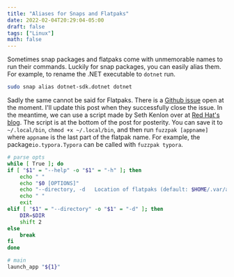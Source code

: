 ```yaml
---
title: "Aliases for Snaps and Flatpaks"
date: 2022-02-04T20:29:04-05:00
draft: false
tags: ["Linux"]
math: false
---
```


Sometimes snap packages and flatpaks come with unmemorable names to run their commands. Luckily for snap packages, you can easily alias them. For example, to rename the .NET executable to `dotnet` run.

```bash
sudo snap alias dotnet-sdk.dotnet dotnet
```

Sadly the same cannot be said for Flatpaks. There is a [Github issue](https://github.com/flatpak/flatpak/issues/1565) open at the moment. I'll update this post when they successfully close the issue. In the meantime, we can use a script made by Seth Kenlon over at [Red Hat's blog](https://www.redhat.com/sysadmin/launch-flatpaks-terminal-fuzzpak). The script is at the bottom of the post for posterity. You can save it to `~/.local/bin`, `chmod +x ~/.local/bin`, and then run `fuzzpak [appname]` where `appname` is the last part of the flatpak name. For example, the package`io.typora.Typora` can be called with `fuzzpak typora`.

```bash
# parse opts
while [ True ]; do
if [ "$1" = "--help" -o "$1" = "-h" ]; then
    echo " "
    echo "$0 [OPTIONS]"
    echo "--directory, -d   Location of flatpaks (default: $HOME/.var/app"
    echo " "
    exit
elif [ "$1" = "--directory" -o "$1" = "-d" ]; then
    DIR=$DIR
    shift 2
else
    break
fi
done

# main
launch_app "${1}"
```

